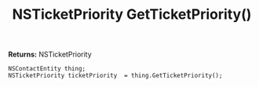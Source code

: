 ﻿---
uid: crmscript_ref_NSContactEntity_GetTicketPriority
title: NSTicketPriority GetTicketPriority()
intellisense: NSContactEntity.GetTicketPriority
keywords: NSContactEntity, GetTicketPriority
so.topic: reference
---



**Returns:** NSTicketPriority


```crmscript
NSContactEntity thing;
NSTicketPriority ticketPriority  = thing.GetTicketPriority();
```


